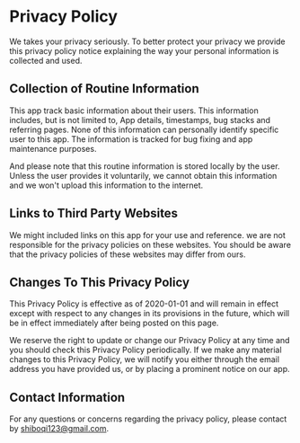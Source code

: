 # Privacy Policy

We takes your privacy seriously. To better protect your privacy we provide this privacy policy notice explaining the way your personal information is collected and used.


## Collection of Routine Information

This app track basic information about their users. This information includes, but is not limited to, App details, timestamps, bug stacks and referring pages. None of this information can personally identify specific user to this app. The information is tracked for bug fixing and app maintenance purposes.

And please note that this routine information is stored locally by the user. Unless the user provides it voluntarily, we cannot obtain this information and we won't upload this information to the internet.


## Links to Third Party Websites

We might included links on this app for your use and reference. we are not responsible for the privacy policies on these websites. You should be aware that the privacy policies of these websites may differ from ours.


## Changes To This Privacy Policy

This Privacy Policy is effective as of 2020-01-01 and will remain in effect except with respect to any changes in its provisions in the future, which will be in effect immediately after being posted on this page.

We reserve the right to update or change our Privacy Policy at any time and you should check this Privacy Policy periodically. If we make any material changes to this Privacy Policy, we will notify you either through the email address you have provided us, or by placing a prominent notice on our app.


## Contact Information

For any questions or concerns regarding the privacy policy, please contact by shiboqi123@gmail.com.